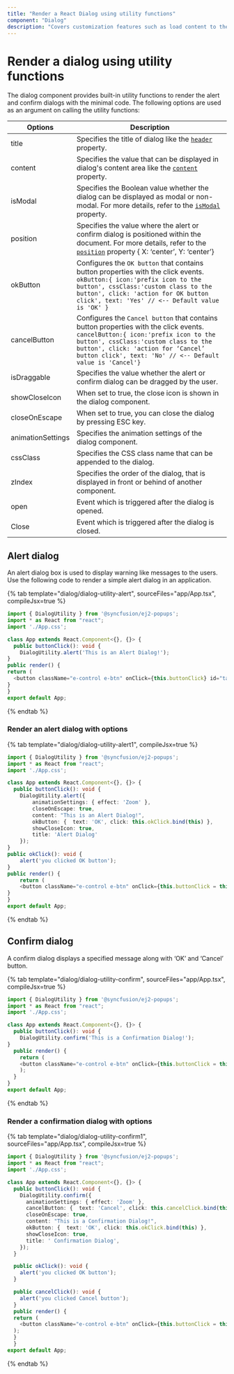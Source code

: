 ```yaml
---
title: "Render a React Dialog using utility functions"
component: "Dialog"
description: "Covers customization features such as load content to the dialog from external sources, built-in alert, and confirmation model dialog."
---
```


# Render a dialog using utility functions

The dialog component provides built-in utility functions to render the alert and confirm dialogs with the minimal code.
The following options are used as an argument on calling the utility functions:

| Options   | Description |
|-----------|-------------|
| title | Specifies the title of dialog like the [`header`](../../api/dialog/#header) property.|
| content | Specifies the value that can be displayed in dialog's content area like the [`content`](../../api/dialog/#content) property. |
| isModal | Specifies the Boolean value whether the dialog can be displayed as modal or non-modal. For more details, refer to the [`isModal`](../../api/dialog/#ismodal) property.|
| position | Specifies the value where the alert or confirm dialog is positioned within the document. For more details, refer to the [`position`](../../api/dialog/#position) property { X: ‘center’, Y: ‘center’}|
| okButton | Configures the `OK button` that contains button properties with the click events. `okButton:{ icon:'prefix icon to the button', cssClass:'custom class to the button', click: 'action for OK button click', text: 'Yes' // <-- Default value is 'OK' }`|
| cancelButton | Configures the `Cancel button` that contains button properties with the click events. `cancelButton:{ icon:'prefix icon to the button', cssClass:'custom class to the button', click: 'action for ‘Cancel’ button click', text: 'No' // <-- Default value is 'Cancel'}`|
|isDraggable|Specifies the value whether the alert or confirm dialog can be dragged by the user.|
| showCloseIcon | When set to true, the close icon is shown in the dialog component. |
|closeOnEscape|When set to true, you can close the dialog by pressing ESC key.|
| animationSettings |Specifies the animation settings of the dialog component. |
| cssClass |Specifies the CSS class name that can be appended to the dialog. |
| zIndex |Specifies the order of the dialog, that is displayed in front or behind of another component. |
| open |Event which is triggered after the dialog is opened. |
| Close |Event which is triggered after the dialog is closed. |

## Alert dialog

An alert dialog box is used to display warning like messages to the users. Use the following code to render a simple alert dialog in an application.

{% tab template="dialog/dialog-utility-alert", sourceFiles="app/App.tsx", compileJsx=true %}

```typescript
import { DialogUtility } from '@syncfusion/ej2-popups';
import * as React from "react";
import './App.css';

class App extends React.Component<{}, {}> {
  public buttonClick(): void {
    DialogUtility.alert('This is an Alert Dialog!');
}
public render() {
return (
  <button className="e-control e-btn" onClick={this.buttonClick} id="targetButton" role="button">Open Alert Dialog</button>);
}
}
export default App;

```

{% endtab %}

### Render an alert dialog with options

{% tab template="dialog/dialog-utility-alert1", compileJsx=true %}

```typescript
import { DialogUtility } from '@syncfusion/ej2-popups';
import * as React from "react";
import './App.css';

class App extends React.Component<{}, {}> {
  public buttonClick(): void {
    DialogUtility.alert({
        animationSettings: { effect: 'Zoom' },
        closeOnEscape: true,
        content: "This is an Alert Dialog!",
        okButton: {  text: 'OK', click: this.okClick.bind(this) },
        showCloseIcon: true,
        title: 'Alert Dialog'
    });
}
public okClick(): void {
    alert('you clicked OK button');
}
public render() {
    return (
    <button className="e-control e-btn" onClick={this.buttonClick = this.buttonClick.bind(this)} id="targetButton" role="button">Open Alert Dialog</button>);
}
}
export default App;

```

{% endtab %}

## Confirm dialog

A confirm dialog displays a specified message along with ‘OK’ and ‘Cancel’ button.

{% tab template="dialog/dialog-utility-confirm", sourceFiles="app/App.tsx", compileJsx=true %}

```typescript
import { DialogUtility } from '@syncfusion/ej2-popups';
import * as React from "react";
import './App.css';

class App extends React.Component<{}, {}> {
  public buttonClick(): void {
    DialogUtility.confirm('This is a Confirmation Dialog!');
}
  public render() {
    return (
    <button className="e-control e-btn" onClick={this.buttonClick = this.buttonClick.bind(this)} id="targetButton" role="button">Open Confirm Dialog</button>
    );
  }
}
export default App;

```

{% endtab %}

### Render a confirmation dialog with options

{% tab template="dialog/dialog-utility-confirm1", sourceFiles="app/App.tsx", compileJsx=true %}

```typescript
import { DialogUtility } from '@syncfusion/ej2-popups';
import * as React from "react";
import './App.css';

class App extends React.Component<{}, {}> {
  public buttonClick(): void {
    DialogUtility.confirm({
      animationSettings: { effect: 'Zoom' },
      cancelButton: {  text: 'Cancel', click: this.cancelClick.bind(this) },
      closeOnEscape: true,
      content: "This is a Confirmation Dialog!",
      okButton: {  text: 'OK', click: this.okClick.bind(this) },
      showCloseIcon: true,
      title: ' Confirmation Dialog',
    });
  }

  public okClick(): void {
    alert('you clicked OK button');
  }

  public cancelClick(): void {
    alert('you clicked Cancel button');
  }
  public render() {
  return (
    <button className="e-control e-btn" onClick={this.buttonClick = this.buttonClick.bind(this)} id="targetButton" role="button">Open Confirm Dialog</button>
  );
  }
  }
export default App;

```

{% endtab %}